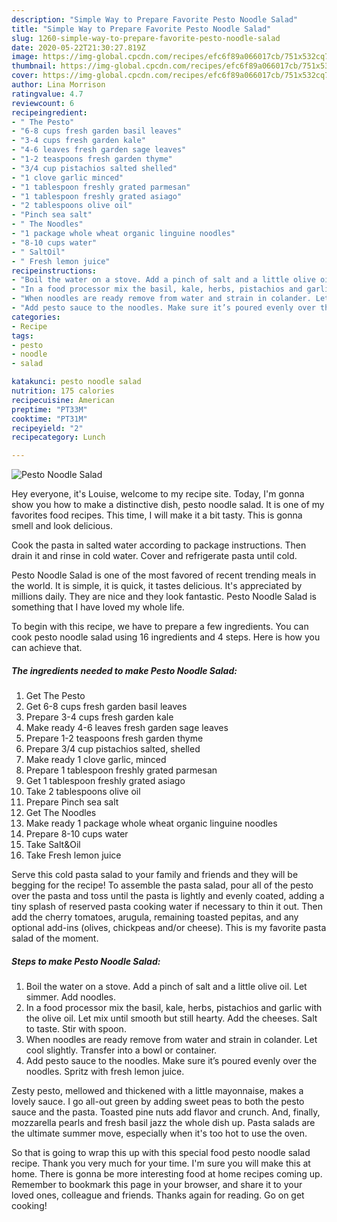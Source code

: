 ```yaml
---
description: "Simple Way to Prepare Favorite Pesto Noodle Salad"
title: "Simple Way to Prepare Favorite Pesto Noodle Salad"
slug: 1260-simple-way-to-prepare-favorite-pesto-noodle-salad
date: 2020-05-22T21:30:27.819Z
image: https://img-global.cpcdn.com/recipes/efc6f89a066017cb/751x532cq70/pesto-noodle-salad-recipe-main-photo.jpg
thumbnail: https://img-global.cpcdn.com/recipes/efc6f89a066017cb/751x532cq70/pesto-noodle-salad-recipe-main-photo.jpg
cover: https://img-global.cpcdn.com/recipes/efc6f89a066017cb/751x532cq70/pesto-noodle-salad-recipe-main-photo.jpg
author: Lina Morrison
ratingvalue: 4.7
reviewcount: 6
recipeingredient:
- " The Pesto"
- "6-8 cups fresh garden basil leaves"
- "3-4 cups fresh garden kale"
- "4-6 leaves fresh garden sage leaves"
- "1-2 teaspoons fresh garden thyme"
- "3/4 cup pistachios salted shelled"
- "1 clove garlic minced"
- "1 tablespoon freshly grated parmesan"
- "1 tablespoon freshly grated asiago"
- "2 tablespoons olive oil"
- "Pinch sea salt"
- " The Noodles"
- "1 package whole wheat organic linguine noodles"
- "8-10 cups water"
- " SaltOil"
- " Fresh lemon juice"
recipeinstructions:
- "Boil the water on a stove. Add a pinch of salt and a little olive oil. Let simmer. Add noodles."
- "In a food processor mix the basil, kale, herbs, pistachios and garlic with the olive oil. Let mix until smooth but still hearty. Add the cheeses. Salt to taste. Stir with spoon."
- "When noodles are ready remove from water and strain in colander. Let cool slightly. Transfer into a bowl or container."
- "Add pesto sauce to the noodles. Make sure it’s poured evenly over the noodles. Spritz with fresh lemon juice."
categories:
- Recipe
tags:
- pesto
- noodle
- salad

katakunci: pesto noodle salad 
nutrition: 175 calories
recipecuisine: American
preptime: "PT33M"
cooktime: "PT31M"
recipeyield: "2"
recipecategory: Lunch

---
```



![Pesto Noodle Salad](https://img-global.cpcdn.com/recipes/efc6f89a066017cb/751x532cq70/pesto-noodle-salad-recipe-main-photo.jpg)

Hey everyone, it's Louise, welcome to my recipe site. Today, I'm gonna show you how to make a distinctive dish, pesto noodle salad. It is one of my favorites food recipes. This time, I will make it a bit tasty. This is gonna smell and look delicious.

Cook the pasta in salted water according to package instructions. Then drain it and rinse in cold water. Cover and refrigerate pasta until cold.

Pesto Noodle Salad is one of the most favored of recent trending meals in the world. It is simple, it is quick, it tastes delicious. It's appreciated by millions daily. They are nice and they look fantastic. Pesto Noodle Salad is something that I have loved my whole life.


To begin with this recipe, we have to prepare a few ingredients. You can cook pesto noodle salad using 16 ingredients and 4 steps. Here is how you can achieve that.

<!--inarticleads1-->

##### The ingredients needed to make Pesto Noodle Salad:

1. Get  The Pesto
1. Get 6-8 cups fresh garden basil leaves
1. Prepare 3-4 cups fresh garden kale
1. Make ready 4-6 leaves fresh garden sage leaves
1. Prepare 1-2 teaspoons fresh garden thyme
1. Prepare 3/4 cup pistachios salted, shelled
1. Make ready 1 clove garlic, minced
1. Prepare 1 tablespoon freshly grated parmesan
1. Get 1 tablespoon freshly grated asiago
1. Take 2 tablespoons olive oil
1. Prepare Pinch sea salt
1. Get  The Noodles
1. Make ready 1 package whole wheat organic linguine noodles
1. Prepare 8-10 cups water
1. Take  Salt&amp;Oil
1. Take  Fresh lemon juice


Serve this cold pasta salad to your family and friends and they will be begging for the recipe! To assemble the pasta salad, pour all of the pesto over the pasta and toss until the pasta is lightly and evenly coated, adding a tiny splash of reserved pasta cooking water if necessary to thin it out. Then add the cherry tomatoes, arugula, remaining toasted pepitas, and any optional add-ins (olives, chickpeas and/or cheese). This is my favorite pasta salad of the moment. 

<!--inarticleads2-->

##### Steps to make Pesto Noodle Salad:

1. Boil the water on a stove. Add a pinch of salt and a little olive oil. Let simmer. Add noodles.
1. In a food processor mix the basil, kale, herbs, pistachios and garlic with the olive oil. Let mix until smooth but still hearty. Add the cheeses. Salt to taste. Stir with spoon.
1. When noodles are ready remove from water and strain in colander. Let cool slightly. Transfer into a bowl or container.
1. Add pesto sauce to the noodles. Make sure it’s poured evenly over the noodles. Spritz with fresh lemon juice.


Zesty pesto, mellowed and thickened with a little mayonnaise, makes a lovely sauce. I go all-out green by adding sweet peas to both the pesto sauce and the pasta. Toasted pine nuts add flavor and crunch. And, finally, mozzarella pearls and fresh basil jazz the whole dish up. Pasta salads are the ultimate summer move, especially when it&#39;s too hot to use the oven. 

So that is going to wrap this up with this special food pesto noodle salad recipe. Thank you very much for your time. I'm sure you will make this at home. There is gonna be more interesting food at home recipes coming up. Remember to bookmark this page in your browser, and share it to your loved ones, colleague and friends. Thanks again for reading. Go on get cooking!

